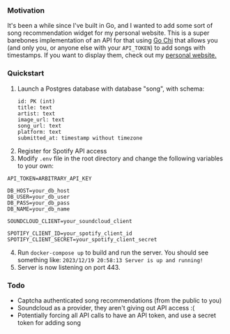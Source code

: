 ### Motivation
It's been a while since I've built in Go, and I wanted to add some sort of song recommendation widget for my personal website. This is a super barebones implementation of an API for that using [Go Chi](https://github.com/go-chi/chi) that allows you (and only you, or anyone else with your `API_TOKEN`) to add songs with timestamps. If you want to display them, check out my [personal website.](https://sterp.dev)
### Quickstart
1. Launch a Postgres database with database "song", with schema:
   ```
   id: PK (int)
   title: text
   artist: text
   image_url: text
   song_url: text
   platform: text
   submitted_at: timestamp without timezone 
   ```
2. Register for Spotify API access
3. Modify `.env` file in the root directory and change the following variables to your own:
```
API_TOKEN=ARBITRARY_API_KEY

DB_HOST=your_db_host
DB_USER=your_db_user
DB_PASS=your_db_pass
DB_NAME=your_db_name

SOUNDCLOUD_CLIENT=your_soundcloud_client

SPOTIFY_CLIENT_ID=your_spotify_client_id
SPOTIFY_CLIENT_SECRET=your_spotify_client_secret
```
4. Run `docker-compose up` to build and run the server. You should see something like: `2023/12/19 20:58:13 Server is up and running!`
5. Server is now listening on port 443.

### Todo
- Captcha authenticated song recommendations (from the public to you)
- Soundcloud as a provider, they aren't giving out API access :(
- Potentially forcing all API calls to have an API token, and use a secret token for adding song